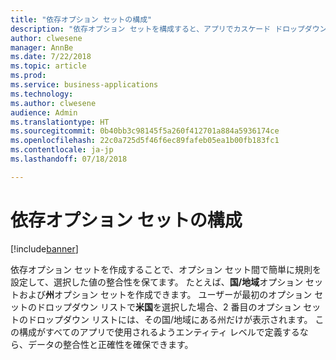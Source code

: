 ```yaml
---
title: "依存オプション セットの構成"
description: "依存オプション セットを構成すると、アプリでカスケード ドロップダウンを提供し、ドロップダウン間で簡単なデータ検証を行えます。"
author: clwesene
manager: AnnBe
ms.date: 7/22/2018
ms.topic: article
ms.prod: 
ms.service: business-applications
ms.technology: 
ms.author: clwesene
audience: Admin
ms.translationtype: HT
ms.sourcegitcommit: 0b40bb3c98145f5a260f412701a884a5936174ce
ms.openlocfilehash: 22c0a725d5f46f6ec89fafeb05ea1b00fb183fc1
ms.contentlocale: ja-jp
ms.lasthandoff: 07/18/2018

---
```

# <a name="configure-dependent-option-sets"></a>依存オプション セットの構成


[!include[banner](../../includes/banner.md)]

依存オプション セットを作成することで、オプション セット間で簡単に規則を設定して、選択した値の整合性を保てます。 たとえば、**国/地域**オプション セットおよび**州**オプション セットを作成できます。 ユーザーが最初のオプション セットのドロップダウン リストで**米国**を選択した場合、2 番目のオプション セットのドロップダウン リストには、その国/地域にある州だけが表示されます。 この構成がすべてのアプリで使用されるようエンティティ レベルで定義するなら、データの整合性と正確性を確保できます。

